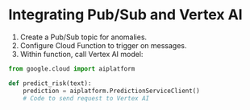 # Integrating Pub/Sub and Vertex AI

1. Create a Pub/Sub topic for anomalies.
2. Configure Cloud Function to trigger on messages.
3. Within function, call Vertex AI model:

```python
from google.cloud import aiplatform

def predict_risk(text):
    prediction = aiplatform.PredictionServiceClient()
    # Code to send request to Vertex AI
```
